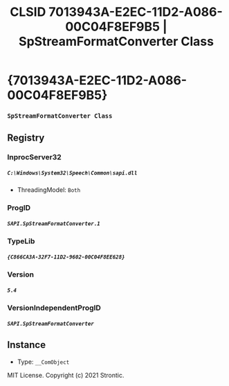 ﻿---
title: "CLSID 7013943A-E2EC-11D2-A086-00C04F8EF9B5 | SpStreamFormatConverter Class"
excerpt: What is COM-Object CLSID 7013943A-E2EC-11D2-A086-00C04F8EF9B5?
---

# {7013943A-E2EC-11D2-A086-00C04F8EF9B5}

### `SpStreamFormatConverter Class`

## Registry


### InprocServer32

##### `C:\Windows\System32\Speech\Common\sapi.dll`
* ThreadingModel: `Both`

### ProgID

##### `SAPI.SpStreamFormatConverter.1`

### TypeLib

##### `{C866CA3A-32F7-11D2-9602-00C04F8EE628}`

### Version

##### `5.4`

### VersionIndependentProgID

##### `SAPI.SpStreamFormatConverter`

## Instance

* Type: `__ComObject`

MIT License. Copyright (c) 2021 Strontic.


